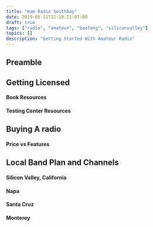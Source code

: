 ```yaml
---
title: "Ham Radio Southbay"
date: 2019-05-31T12:19:21-07:00
draft: true
tags: ["radio", "amateur", "baofeng", "siliconvalley"]
topics: []
description: "Getting Started With Amateur Radio"
---
```


## Preamble

## Getting Licensed

#### Book Resources

#### Testing Center Resources

## Buying A radio

#### Price vs Features

## Local Band Plan and Channels

#### Silicon Valley, California

#### Napa

#### Santa Cruz

#### Monterey
